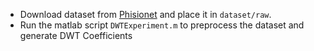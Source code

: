 - Download dataset from [Phisionet](https://physionet.org/content/gaitpdb/1.0.0/) and place it in ```dataset/raw```.
- Run the matlab script ```DWTExperiment.m``` to preprocess the dataset and generate DWT Coefficients
